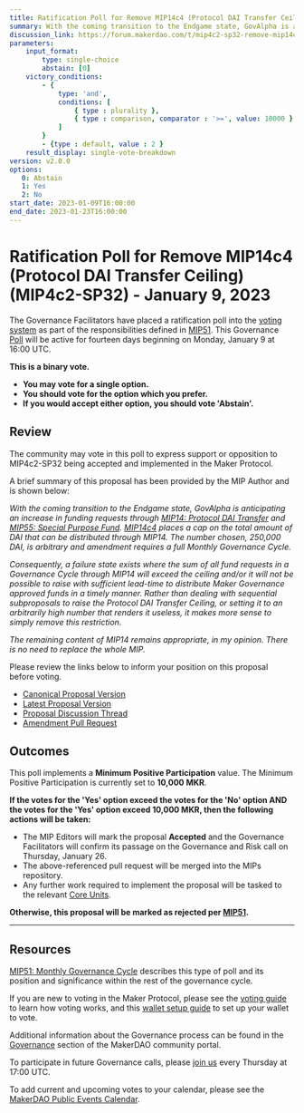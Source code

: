 ```yaml
---
title: Ratification Poll for Remove MIP14c4 (Protocol DAI Transfer Ceiling) (MIP4c2-SP32) - January 09, 2023
summary: With the coming transition to the Endgame state, GovAlpha is anticipating an increase in funding requests through MIP14: Protocol DAI Transfer and MIP55: Special Purpose Fund. MIP14c4 places a cap on the total amount of DAI that can be distributed through MIP14. Rather than dealing with sequential subproposals to raise the Protocol DAI Transfer Ceiling, or setting it to an arbitrarily high number that renders it useless, it makes more sense to simply remove this restriction.
discussion_link: https://forum.makerdao.com/t/mip4c2-sp32-remove-mip14c4-protocol-dai-transfer-ceiling/19093
parameters:
    input_format:
        type: single-choice
        abstain: [0]
    victory_conditions:
        - {
            type: 'and',
            conditions: [
                { type : plurality },
                { type : comparison, comparator : '>=', value: 10000 }
            ]
        }
        - {type : default, value : 2 }
    result_display: single-vote-breakdown
version: v2.0.0
options:
   0: Abstain
   1: Yes
   2: No
start_date: 2023-01-09T16:00:00
end_date: 2023-01-23T16:00:00
---
```

# Ratification Poll for Remove MIP14c4 (Protocol DAI Transfer Ceiling) (MIP4c2-SP32) - January 9, 2023

The Governance Facilitators have placed a ratification poll into the [voting system](https://vote.makerdao.com/polling) as part of the responsibilities defined in [MIP51](https://mips.makerdao.com/mips/details/MIP51). This Governance [Poll](https://community-development.makerdao.com/en/learn/governance/on-chain-gov) will be active for fourteen days beginning on Monday, January 9 at 16:00 UTC.

**This is a binary vote.**
- **You may vote for a single option.**
- **You should vote for the option which you prefer.**
- **If you would accept either option, you should vote 'Abstain'.**

## Review

The community may vote in this poll to express support or opposition to MIP4c2-SP32 being accepted and implemented in the Maker Protocol.

A brief summary of this proposal has been provided by the MIP Author and is shown below:

*With the coming transition to the Endgame state, GovAlpha is anticipating an increase in funding requests through [MIP14: Protocol DAI Transfer](https://mips.makerdao.com/mips/details/MIP14) and [MIP55: Special Purpose Fund](https://mips.makerdao.com/mips/details/MIP55). [MIP14c4](https://mips.makerdao.com/mips/details/MIP14#MIP14c4) places a cap on the total amount of DAI that can be distributed through MIP14. The number chosen, 250,000 DAI, is arbitrary and amendment requires a full Monthly Governance Cycle.*

*Consequently, a failure state exists where the sum of all fund requests in a Governance Cycle through MIP14 will exceed the ceiling and/or it will not be possible to raise with sufficient lead-time to distribute Maker Governance approved funds in a timely manner. Rather than dealing with sequential subproposals to raise the Protocol DAI Transfer Ceiling, or setting it to an arbitrarily high number that renders it useless, it makes more sense to simply remove this restriction.*

*The remaining content of MIP14 remains appropriate, in my opinion. There is no need to replace the whole MIP.*

Please review the links below to inform your position on this proposal before voting.
* [Canonical Proposal Version](https://github.com/makerdao/mips/blob/ef0eda445eaacdb4409cf258b381eb944ad71c9a/MIP4/MIP4c2-Subproposals/MIP4c2-SP32.md)
* [Latest Proposal Version](https://mips.makerdao.com/mips/details/MIP4c2SP32)
* [Proposal Discussion Thread](https://forum.makerdao.com/t/mip4c2-sp32-remove-mip14c4-protocol-dai-transfer-ceiling/19093)
* [Amendment Pull Request](https://github.com/makerdao/mips/pull/726)

## Outcomes

This poll implements a **Minimum Positive Participation** value. The Minimum Positive Participation is currently set to **10,000 MKR**.

**If the votes for the 'Yes' option exceed the votes for the 'No' option AND the votes for the 'Yes' option exceed 10,000 MKR, then the following actions will be taken:**
* The MIP Editors will mark the proposal **Accepted** and the Governance Facilitators will confirm its passage on the Governance and Risk call on Thursday, January 26.
* The above-referenced pull request will be merged into the MIPs repository.
* Any further work required to implement the proposal will be tasked to the relevant [Core Units](https://mips.makerdao.com/mips/details/MIP38#mip38c2-core-unit-state).

**Otherwise, this proposal will be marked as rejected per [MIP51](https://mips.makerdao.com/mips/details/MIP51#mip51c2-ratification-poll).**

---

## Resources

[MIP51: Monthly Governance Cycle](https://mips.makerdao.com/mips/details/MIP51) describes this type of poll and its position and significance within the rest of the governance cycle.

If you are new to voting in the Maker Protocol, please see the [voting guide](https://community-development.makerdao.com/en/learn/governance/how-voting-works/) to learn how voting works, and this [wallet setup guide](https://community-development.makerdao.com/en/learn/governance/voting-setup/) to set up your wallet to vote.

Additional information about the Governance process can be found in the [Governance](https://community-development.makerdao.com/en/learn/governance) section of the MakerDAO community portal.

To participate in future Governance calls, please [join us](https://github.com/makerdao/community/tree/master/governance/governance-and-risk-meetings) every Thursday at 17:00 UTC.

To add current and upcoming votes to your calendar, please see the [MakerDAO Public Events Calendar](https://calendar.google.com/calendar/embed?src=makerdao.com_3efhm2ghipksegl009ktniomdk%40group.calendar.google.com&ctz=UTC&mode=week&showCalendars=0&showPrint=0).

